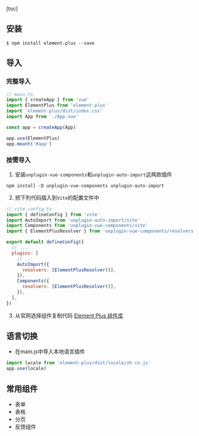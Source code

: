 [toc]
## 安装
```shell
$ npm install element-plus --save
```
## 导入
### 完整导入
```js
// main.ts
import { createApp } from 'vue'
import ElementPlus from 'element-plus'
import 'element-plus/dist/index.css'
import App from './App.vue'

const app = createApp(App)

app.use(ElementPlus)
app.mount('#app')
```

### 按需导入
1. 安装```unplugin-vue-components```和```unplugin-auto-import```这两款插件
```shell
npm install -D unplugin-vue-components unplugin-auto-import
```
2. 把下列代码插入到```Vite```的配置文件中
```js
// vite.config.ts
import { defineConfig } from 'vite'
import AutoImport from 'unplugin-auto-import/vite'
import Components from 'unplugin-vue-components/vite'
import { ElementPlusResolver } from 'unplugin-vue-components/resolvers'

export default defineConfig({
  // ...
  plugins: [
    // ...
    AutoImport({
      resolvers: [ElementPlusResolver()],
    }),
    Components({
      resolvers: [ElementPlusResolver()],
    }),
  ],
})
```
3. 从官网选择组件复制代码
[Element Plus 组件库](https://element-plus.org/zh-CN/component/overview)

## 语言切换
* 在main.js中导入本地语言插件
```js
import locale from 'element-plus/dist/locale/zh-cn.js'
app.use(locale)
```

## 常用组件
* 表单
* 表格
* 分页
* 反馈组件